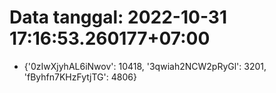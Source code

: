 # Data tanggal: 2022-10-31 17:16:53.260177+07:00

* {'0zIwXjyhAL6iNwov': 10418, '3qwiah2NCW2pRyGl': 3201, 'fByhfn7KHzFytjTG': 4806}
